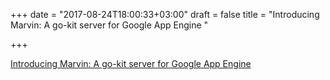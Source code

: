 +++
date = "2017-08-24T18:00:33+03:00"
draft = false
title = "Introducing Marvin: A go-kit server for Google App Engine "

+++

<p><a href="https://open.nytimes.com/introducing-marvin-a-go-kit-server-for-the-app-engine-standard-environment-ab5b2586cfae?gi=101159013298">Introducing Marvin: A go-kit server for Google App Engine </a></p>